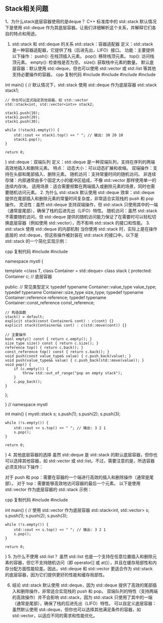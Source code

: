 ## Stack相关问题
1、为什么stack底层容器使用的是deque？
C++ 标准库中的 std::stack 默认情况下是使用 std::deque 作为其底层容器。让我们详细解析这个关系，并解释它们各自的特点和用途。

1. std::stack 和 std::deque 的关系
std::stack：容器适配器
定义：std::stack 是一种容器适配器，它提供了栈（后进先出，LIFO）接口。
功能：主要提供以下操作：
push(): 在栈顶插入元素。
pop(): 移除栈顶元素。
top(): 访问栈顶元素。
empty(): 检查栈是否为空。
size(): 获取栈中元素的数量。
默认底层容器：默认使用 std::deque，但也可以使用 std::vector 或 std::list 等其他支持必要操作的容器。
cpp
复制代码
#include <stack>
#include <deque>
#include <vector>
#include <iostream>

int main() {
    // 默认情况下，std::stack 使用 std::deque 作为底层容器
    std::stack<int> stack1;

    // 你也可以显式指定其他容器，如 std::vector
    std::stack<int, std::vector<int>> stack2;

    stack1.push(10);
    stack1.push(20);
    stack1.push(30);

    while (!stack1.empty()) {
        std::cout << stack1.top() << " "; // 输出: 30 20 10
        stack1.pop();
    }

    return 0;
}
std::deque：双端队列
定义：std::deque 是一种双端队列，支持在序列的两端高效地插入和删除元素。
特点：
动态大小：可以动态扩展和收缩。
双端操作：支持在头部和尾部插入、删除元素。
随机访问：支持常量时间的随机访问。
非连续存储：内部通常由多个固定大小的缓冲区组成，不像 std::vector 那样使用单一的连续内存块。
适用场景：适合需要频繁在两端插入或删除元素的场景，同时也需要随机访问元素。
2. 为什么 std::stack 默认使用 std::deque
效率：std::deque 提供在尾部插入和删除元素的常量时间复杂度，非常适合实现栈的 push 和 pop 操作。
灵活性：虽然 std::deque 支持双端操作，但 std::stack 只使用其中的一端（通常是尾部），确保了栈的后进先出（LIFO）特性。
随机访问：虽然 std::stack 不需要随机访问，但 std::deque 提供的随机访问能力保证了在需要时可以轻松切换底层容器（例如使用 std::vector），而不影响 std::stack 的接口和性能。
3. std::stack 使用 std::deque 的内部机制
当你使用 std::stack 时，实际上是在操作底层的 std::deque，但这些操作被封装在 std::stack 的接口中。以下是 std::stack 的一个简化实现示例：

cpp
复制代码
#include <deque>
#include <stdexcept>

namespace mystl {

template <class T, class Container = std::deque<T>>
class stack {
protected:
    Container c;  // 底层容器

public:
    // 常见类型定义
    typedef typename Container::value_type        value_type;
    typedef typename Container::size_type         size_type;
    typedef typename Container::reference          reference;
    typedef typename Container::const_reference    const_reference;

    // 构造函数
    stack() = default;
    explicit stack(const Container& cont) : c(cont) {}
    explicit stack(Container&& cont) : c(std::move(cont)) {}

    // 主要操作
    bool empty() const { return c.empty(); }
    size_type size() const { return c.size(); }
    reference top() { return c.back(); }
    const_reference top() const { return c.back(); }
    void push(const value_type& value) { c.push_back(value); }
    void push(value_type&& value) { c.push_back(std::move(value)); }
    void pop() { 
        if (c.empty()) {
            throw std::out_of_range("pop on empty stack");
        }
        c.pop_back(); 
    }
};

} // namespace mystl

int main() {
    mystl::stack<int> s;
    s.push(1);
    s.push(2);
    s.push(3);

    while (!s.empty()) {
        std::cout << s.top() << " "; // 输出: 3 2 1
        s.pop();
    }

    return 0;
}
4. 其他底层容器的选择
虽然 std::deque 是 std::stack 的默认底层容器，但你也可以选择其他容器，如 std::vector 或 std::list。不过，需要注意的是，所选容器必须支持以下操作：

对于 push 和 pop：需要在容器的一个端进行高效的插入和删除操作（通常是尾部）。
对于 top：需要能够高效地访问容器的最后一个元素。
以下是使用 std::vector 作为底层容器的 std::stack 示例：

cpp
复制代码
#include <vector>
#include <iostream>

int main() {
    // 使用 std::vector 作为底层容器
    std::stack<int, std::vector<int>> s;
    s.push(1);
    s.push(2);
    s.push(3);

    while (!s.empty()) {
        std::cout << s.top() << " "; // 输出: 3 2 1
        s.pop();
    }

    return 0;
}
5. 为什么不使用 std::list？
虽然 std::list 也是一个支持在任意位置插入和删除元素的容器，但它不支持随机访问（即 operator[] 或 at()），并且在缓存局部性和内存分配方面性能较差。因此，std::deque 和 std::vector 更适合作为 std::stack 的底层容器，因为它们提供更好的性能和缓存局部性。

6. 结论
std::stack 默认使用 std::deque，因为 std::deque 提供了高效的尾部插入和删除操作，非常适合实现栈的 push 和 pop。
双端队列的特性（支持两端的高效操作）并不会影响 std::stack，因为 std::stack 只使用了其中的一端（通常是尾部），确保了栈的后进先出（LIFO）特性。
可以自定义底层容器：虽然默认使用 std::deque，但你也可以选择其他满足条件的容器，如 std::vector，以适应不同的需求和性能优化。
